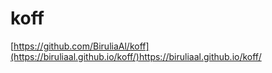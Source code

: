 # koff
[https://github.com/BiruliaAl/koff](https://biruliaal.github.io/koff/)https://biruliaal.github.io/koff/

